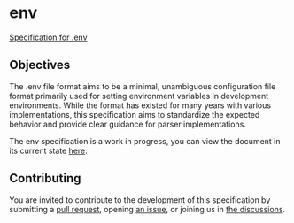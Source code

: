 # env

[Specification for .env](.env)

## Objectives

The .env file format aims to be a minimal, unambiguous configuration file format primarily used for setting environment variables in development environments. While the format has existed for many years with various implementations, this specification aims to standardize the expected behavior and provide clear guidance for parser implementations.

The env specification is a work in progress, you can view the document in its current state [here](env.md).

## Contributing

You are invited to contribute to the development of this specification by submitting a [pull request](../../pulls), opening [an issue](../../issues), or joining us in [the discussions](../../discussions).


